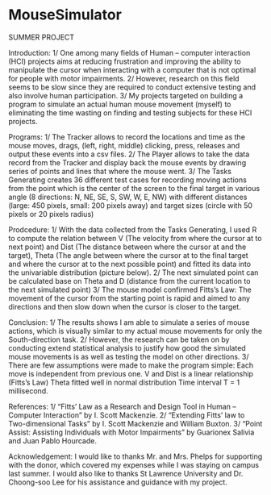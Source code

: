 # MouseSimulator
SUMMER PROJECT

Introduction:
1/ One among many fields of Human – computer interaction (HCI) projects aims at reducing frustration 
and improving the ability to manipulate the cursor when interacting with a computer that is not optimal for people with motor impairments.
2/ However, research on this field seems to be slow since they are required to conduct extensive testing and also involve human participation.
3/ My projects targeted on building a program to simulate an actual human mouse movement (myself)  to eliminating the time wasting on finding and testing subjects for these HCI projects.

Programs:
1/ The Tracker allows  to record the locations and time as the mouse moves, drags, (left, right, middle) clicking, press, releases and output these events into a csv files. 
2/ The Player allows to take the data record from the Tracker and display back the mouse events by drawing series of points and lines that where the mouse went. 
3/ The Tasks Generating creates 36 different test cases for recording moving actions from the point which is the center of the screen to the final target in various angle (8 directions: N, NE, SE, S, SW, W, E, NW) with different distances (large: 450 pixels, small: 200 pixels away) and target sizes (circle with 50 pixels or 20 pixels radius) 

Prodcedure:
1/ With the data collected from the Tasks Generating, I used R to compute the relation between V (The velocity from where the cursor at to next point) and Dist (The distance between where the cursor at and the target), Theta (The angle between where the cursor at to the final target and where the cursor at to the next possible point) and fitted its data into the univariable distribution (picture below). 
2/ The next simulated point can be calculated base on Theta and D (distance from the current location to the next simulated point)
3/ The mouse model confirmed Fitts’s Law: The movement of the cursor from the starting point is rapid and aimed to any directions and then slow down when the cursor is closer to the target. 

Conclusion: 
1/ The results shows I am able to simulate a series of mouse actions, which is visually similar to my actual mouse movements for only the South-direction task. 
2/ However, the research can be taken on by conducting extend statistical analysis to justify how good the simulated mouse movements is as well as testing the model on other directions. 
3/ There are few assumptions were made to make the program simple:
        Each move is independent from previous one.
        V and Dist is a linear relationship (Fitts’s Law) 
        Theta fitted well in normal distribution
        Time interval T = 1 millisecond.
        
References:
1/ “Fitts’ Law as a Research and Design Tool in Human – Computer Interaction” by I. Scott Mackenzie. 
2/ “Extending Fitts’ law to Two-dimensional Tasks” by I. Scott Mackenzie and William Buxton.
3/ “Point Assist: Assisting Individuals with Motor Impairments” by Guarionex Salivia and Juan Pablo Hourcade.

Acknowledgement:
     I would like to thanks Mr. and Mrs. Phelps for supporting with the donor, which covered my expenses while I was staying on campus last summer.  I would also like to thanks St Lawrence University and  Dr. Choong-soo Lee for his assistance and guidance with my project. 

